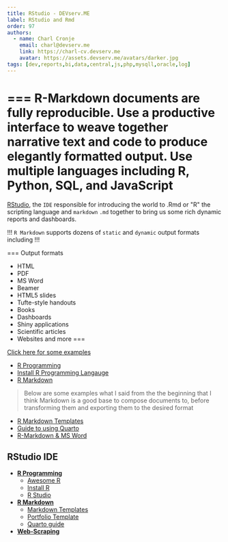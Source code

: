 ```yaml
---
title: RStudio - DEVserv.ME
label: RStudio and Rmd
order: 97
authors:
  - name: Charl Cronje
    email: charl@devserv.me
    link: https://charl-cv.devserv.me
    avatar: https://assets.devserv.me/avatars/darker.jpg
tags: [dev,reports,bi,data,central,js,php,mysqll,oracle,log]
---
```


=== R-Markdown 
documents are fully reproducible. Use a productive interface to weave together narrative text and code to produce elegantly formatted output. Use multiple languages including R, Python, SQL, and JavaScript
===

[RStudio](https://dev-docs.devserv.me/rlang/rstudio), the `IDE` responsible for introducing the world to .Rmd or "R" the scripting language and `markdown` `.md` together to bring us some rich dynamic reports and dashboards.

!!!
`R Markdown` supports dozens of `static` and `dynamic` output formats including
!!!

=== Output formats
- HTML
- PDF
- MS Word
- Beamer
- HTML5 slides
- Tufte-style handouts
- Books
- Dashboards
- Shiny applications
- Scientific articles
- Websites and more
===

[Click here for some examples](https://dev-docs.devserv.me/rlang/rmd/#some-more-interesting-links)

- [R Programming](https://dev-docs.devserv.me/rlang/)
- [Install R Programming Langauge](https://dev-docs.devserv.me/rlang/installr/)
- [R Markdown](https://dev-docs.devserv.me/rlang/rmd/)

> Below are some examples what I said from the the beginning that I think Markdown is a good base to compose documents to, before transforming them and exporting them to the desired format

- [R Markdown Templates](https://dev-docs.devserv.me/rlang/mdtemplates/)
- [Guide to using Quarto](https://dev-docs.devserv.me/rlang/quartoguide/)
- [R-Markdown & MS Word](https://dev-docs.devserv.me/rlang/wordrmd/)

## RStudio IDE

- **[R Programming](https://dev-docs.devserv.me/rLang/README.md)**
  - [Awesome R](https://dev-docs.devserv.me/rLang/awesomer.md)
  - [Install R](https://dev-docs.devserv.me/rLang/installR.md)
  - [R Studio](https://dev-docs.devserv.me/rLang/rstudio.md)
- **[R Markdown](https://dev-docs.devserv.me/rLang/rmd.md)**
  - [Markdown Templates](https://dev-docs.devserv.me/rLang/mdTemplates.md)
  - [Portfolio Template](https://dev-docs.devserv.me/rLang/cvTemplare.md)
  - [Quarto guide](https://dev-docs.devserv.me/rLang/quartoGuide.md)
- **[Web-Scraping](https://dev-docs.devserv.me/rLang/webScraping.md)**